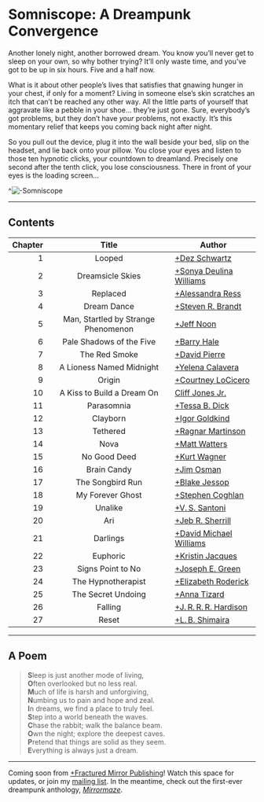 # Somniscope: A Dreampunk Convergence

Another lonely night, another borrowed dream. You know you’ll never get to sleep on your own, so why bother trying? It’ll only waste time, and you’ve got to be up in six hours. Five and a half now.

What is it about other people’s lives that satisfies that gnawing hunger in your chest, if only for a moment? Living in someone else’s skin scratches an itch that can’t be reached any other way. All the little parts of yourself that aggravate like a pebble in your shoe… they’re just gone. Sure, everybody’s got problems, but they don’t have *your* problems, not exactly. It’s this momentary relief that keeps you coming back night after night.

So you pull out the device, plug it into the wall beside your bed, slip on the headset, and lie back onto your pillow. You close your eyes and listen to those ten hypnotic clicks, your countdown to dreamland. Precisely one second after the tenth click, you lose consciousness. There in front of your eyes is the loading screen…

^![-Somniscope](somniscope-title-hard)

---

## Contents

Chapter | Title                                | Author
--:     | :-:                                  | ---
1       | Looped                               | [+Dez Schwartz](https://www.dezschwartz.com/)
2       | Dreamsicle Skies                     | [+Sonya Deulina Williams](https://www.sonyadwilliams.com/)
3       | Replaced                             | [+Alessandra Ress](https://fragmentansichten.com/)
4       | Dream Dance                          | [+Steven R. Brandt](https://stevenrbrandt.com/)
5       | Man, Startled by Strange Phenomenon  | [+Jeff Noon](http://jeffnoon.weebly.com/)
6       | Pale Shadows of the Five             | [+Barry Hale](https://www.amazon.com/stores/Barry-Hale/author/B00Q6CAKX8)
7       | The Red Smoke                        | [+David Pierre](https://david-pierre.com/)
8       | A Lioness Named Midnight             | [+Yelena Calavera](https://www.yelenacalavera.co/)
9       | Origin                               | [+Courtney LoCicero](https://www.wattpad.com/user/CocoNichole)
10      | A Kiss to Build a Dream On           | [Cliff Jones Jr.](/writing)
11      | Parasomnia                           | [+Tessa B. Dick](https://www.amazon.com/stores/Tessa-B.-Dick/author/B002BMDCBE)
12      | Clayborn                             | [+Igor Goldkind](https://igorgoldkindpoet.com/)
13      | Tethered                             | [+Ragnar Martinson](https://www.wattpad.com/user/ragnarmartinson)
14      | Nova                                 | [+Matt Watters](https://www.amazon.com/stores/Matt-Watters/author/B089R6571K)
15      | No Good Deed                         | [+Kurt Wagner](https://www.amazon.com/stores/Kurt-Wagner/author/B09N2YQ764)
16      | Brain Candy                          | [+Jim Osman](https://www.facebook.com/MyEmuHasEscaped)
17      | The Songbird Run                     | [+Blake Jessop](https://www.amazon.com/stores/Blake-Jessop/author/B07BB7Z73N)
18      | My Forever Ghost                     | [+Stephen Coghlan](https://scoghlan.com/)
19      | Unalike                              | [+V.&thinsp;S. Santoni](https://www.wattpad.com/user/VSSantoni)
20      | Ari                                  | [+Jeb R. Sherrill](https://www.amazon.com/stores/Jeb-R.-Sherrill/author/B01BXJEVWY)
21      | Darlings                             | [+David Michael Williams](https://david-michael-williams.com/)
22      | Euphoric                             | [+Kristin Jacques](https://www.kristinjacques.com/)
23      | Signs Point to No                    | [+Joseph E. Green](http://www.joegreenjfk.com/)
24      | The Hypnotherapist                   | [+Elizabeth Roderick](http://talesfrompurgatory.com/)
25      | The Secret Undoing                   | [+Anna Tizard](https://www.annatizard.com/)
26      | Falling                              | [+J.&thinsp;R.&thinsp;R.&thinsp;R. Hardison](https://www.jimhardison.com/)
27      | Reset                                | [+L.&thinsp;B. Shimaira](http://www.shimaira.com/)

---

## A Poem

>**S**leep is just another mode of living,<br />
>**O**ften overlooked but no less real.<br />
>**M**uch of life is harsh and unforgiving,<br />
>**N**umbing us to pain and hope and zeal.<br />
>**I**n dreams, we find a place to truly feel.<br />
>**S**tep into a world beneath the waves.<br />
>**C**hase the rabbit; walk the balance beam.<br />
>**O**wn the night; explore the deepest caves.<br />
>**P**retend that things are solid as they seem.<br />
>**E**verything is always just a dream.

---

Coming soon from [+Fractured Mirror Publishing](https://www.fracturedmirrorpublishing.com/)! Watch this space for updates, or join my [mailing list](https://cliffjones.substack.com/). In the meantime, check out the first-ever dreampunk anthology, [*Mirrormaze*](/mirrormaze).
